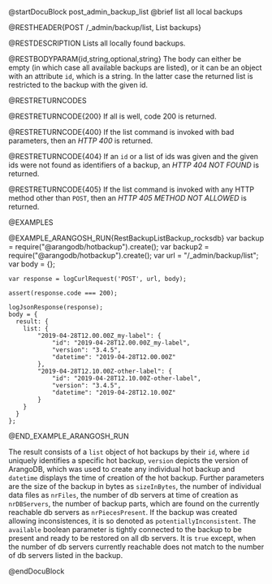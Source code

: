 @startDocuBlock post_admin_backup_list
@brief list all local backups

@RESTHEADER{POST /_admin/backup/list, List backups}

@RESTDESCRIPTION
Lists all locally found backups.

@RESTBODYPARAM{id,string,optional,string}
The body can either be empty (in which case all available backups are
listed), or it can be an object with an attribute `id`, which 
is a string. In the latter case the returned list
is restricted to the backup with the given id.

@RESTRETURNCODES

@RESTRETURNCODE{200}
If all is well, code 200 is returned.

@RESTRETURNCODE{400}
If the list command is invoked with bad parameters, then an *HTTP 400*
is returned.

@RESTRETURNCODE{404}
If an `id` or a list of ids was given and the given ids were not found
as identifiers of a backup, an *HTTP 404 NOT FOUND* is returned.

@RESTRETURNCODE{405}
If the list command is invoked with any HTTP
method other than `POST`, then an *HTTP 405 METHOD NOT ALLOWED* is returned.

@EXAMPLES

@EXAMPLE_ARANGOSH_RUN{RestBackupListBackup_rocksdb}
    var backup = require("@arangodb/hotbackup").create();
    var backup2 = require("@arangodb/hotbackup").create();
    var url = "/_admin/backup/list";
    var body = {};

    var response = logCurlRequest('POST', url, body);

    assert(response.code === 200);

    logJsonResponse(response);
    body = {
      result: {
        list: {
            "2019-04-28T12.00.00Z_my-label": {
                "id": "2019-04-28T12.00.00Z_my-label",
                "version": "3.4.5",
                "datetime": "2019-04-28T12.00.00Z"
            },
            "2019-04-28T12.10.00Z-other-label": {
                "id": "2019-04-28T12.10.00Z-other-label",
                "version": "3.4.5",
                "datetime": "2019-04-28T12.10.00Z"
            }
        }
      }
    };
@END_EXAMPLE_ARANGOSH_RUN

The result consists of a `list` object of hot backups by their `id`, where `id` uniquely identifies a specific hot backup, `version` depicts the version of ArangoDB, which was used to create any individual hot backup and `datetime` displays the time of creation of the hot backup. Further parameters are the size of the backup in bytes as `sizeInBytes`, the number of individual data files as `nrFiles`, the number of db servers at time of creation as `nrDBServers`, the number of backup parts, which are found on the currently reachable db servers as `nrPiecesPresent`. If the backup was created allowing inconsistences, it is so denoted as `potentiallyInconsistent`. The `available` boolean parameter is tightly connected to the backup to be present and ready to be restored on all db servers. It is `true` except, when the number of db servers currently reachable does not match to the number of db servers listed in the backup.   

@endDocuBlock
